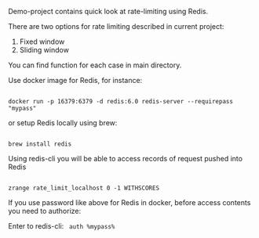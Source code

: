 Demo-project contains quick look at rate-limiting using Redis.

There are two options for rate limiting described in current project:

1. Fixed window
2. Sliding window

You can find function for each case in main directory.

Use docker image for Redis, for instance:

<code>
docker run -p 16379:6379 -d redis:6.0 redis-server --requirepass "mypass"
</code>

or setup Redis locally using brew:

<code>
brew install redis
</code>

Using redis-cli you will be able to access records of request pushed into Redis

<code>
zrange rate_limit_localhost 0 -1 WITHSCORES
</code>

If you use password like above for Redis in docker, before access contents you need to authorize:

Enter to redis-cli:
<code>
auth %mypass%
</code>

